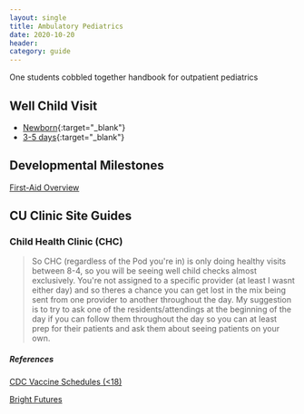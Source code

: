 ```yaml
---
layout: single
title: Ambulatory Pediatrics
date: 2020-10-20
header:
category: guide
---
```


One students cobbled together handbook for outpatient pediatrics

## Well Child Visit

- [Newborn](https://documentcloud.adobe.com/link/track?uri=urn:aaid:scds:US:e2cdab9a-6bfa-436b-b61c-17b9a6a4f913#page=25){:target="_blank"}
- [3-5 days](https://drive.google.com/open?id=18bGnYX9h69IOjFLxy5CJjhK8TOnX7Sar&disco=AAAAKjxVTOY){:target="_blank"}

## Developmental Milestones

[First-Aid Overview](https://drive.google.com/file/d/1wW5KGUm40HPNepHpLPbXa5Ps4MrvSB-Q/view?usp=sharing)

## CU Clinic Site Guides

### Child Health Clinic (CHC)

>So CHC (regardless of the Pod you're in) is only doing healthy visits between 8-4, so you will be seeing well child checks almost exclusively.
>You're not assigned to a specific provider (at least I wasnt either day) and so theres a chance you can get lost in the mix being sent from one provider to another throughout the day.
>My suggestion is to try to ask one of the residents/attendings at the beginning of the day if you can follow them throughout the day so you can at least prep for their patients and ask them about seeing patients on your own. 

##### References

[CDC Vaccine Schedules (<18)](https://www.cdc.gov/vaccines/schedules/hcp/imz/child-adolescent.html)

[Bright Futures](https://drive.google.com/file/d/18bGnYX9h69IOjFLxy5CJjhK8TOnX7Sar/view?usp=sharing)
